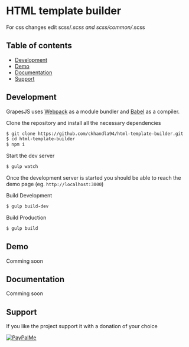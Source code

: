 # HTML template builder

For css changes edit scss/*.scss and scss/common/*.scss


## Table of contents
* [Development](#development)
* [Demo](#demo)
* [Documentation](#documentation)
* [Support](#support)

## Development

GrapesJS uses [Webpack](https://github.com/webpack/webpack) as a module bundler and [Babel](https://github.com/babel/babel) as a compiler.

Clone the repository and install all the necessary dependencies

```sh
$ git clone https://github.com/ckhandla94/html-template-builder.git
$ cd html-template-builder
$ npm i
```

Start the dev server

```sh
$ gulp watch
```

Once the development server is started you should be able to reach the demo page (eg. `http://localhost:3000`)


Build Development

```sh
$ gulp build-dev
```

Build Production

```sh
$ gulp build
```

## Demo

Comming soon


## Documentation

Comming soon


## Support

If you like the project support it with a donation of your choice

[![PayPalMe](http://grapesjs.com/img/ppme.png)](https://www.paypal.com/cgi-bin/webscr?cmd=_s-xclick&hosted_button_id=EL74CTXC78A98)
